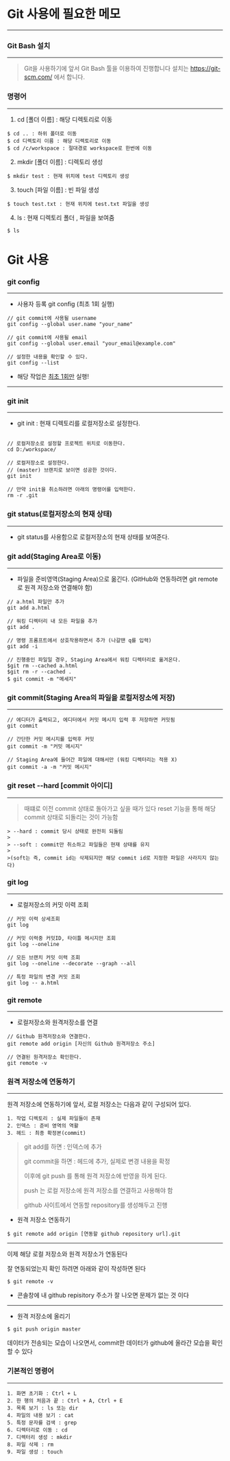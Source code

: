 # Git 사용에 필요한 메모

----------




### Git Bash 설치
------------
> Git을 사용하기에 앞서 Git Bash 툴을 이용하여 진행합니다
> 설치는 https://git-scm.com/ 에서 합니다.

### 명령어

-----------

1. cd [폴더 이름] : 해당 디렉토리로 이동

```
$ cd .. : 하위 폴더로 이동
$ cd 디렉토리 이름 : 해당 디렉토리로 이동
$ cd /c/workspace : 절대경로 workspace로 한번에 이동
```

2. mkdir [폴더 이름] : 디렉토리 생성

```
$ mkdir test : 현재 위치에 test 디렉토리 생성
```

3. touch [파일 이름] : 빈 파일 생성

```
$ touch test.txt : 현재 위치에 test.txt 파일을 생성
```

4. ls : 현재 디렉토리 폴더 , 파일을 보여줌

```
$ ls
```

# Git 사용


### git config 
----------

+ 사용자 등록 git config (최초 1회 실행)  

```
// git commit에 사용될 username
git config --global user.name "your_name"
 
// git commit에 사용될 email
git config --global user.email "your_email@example.com"
 
// 설정한 내용을 확인할 수 있다.
git config --list
```

+ 해당 작업은 <u>최초 1회만</u> 실행!
----------
### git init
  
------------
+ git init : 현재 디렉토리를 로컬저장소로 설정한다.
```

// 로컬저장소로 설정할 프로젝트 위치로 이동한다.
cd D:/workspace/
 
// 로컬저장소로 설정한다.
// (master) 브랜치로 보이면 성공한 것이다.
git init
 
// 만약 init을 취소하려면 아래의 명령어를 입력한다.
rm -r .git
```

### git status(로컬저장소의 현재 상태)
------------

+ git status를 사용함으로 로컬저장소의 현재 상태를 보여준다.


### git add(Staging Area로 이동)  
-------------

+ 파일을 준비영역(Staging Area)으로 옮긴다. (GitHub와 연동하려면 git remote로 원격 저장소와 연결해야 함)

```
// a.html 파일만 추가
git add a.html
 
// 워킹 디렉터리 내 모든 파일을 추가
git add .
 
// 명령 프롬프트에서 상호작용하면서 추가 (나갈땐 q를 입력)
git add -i
 
// 진행중인 파일일 경우, Staging Area에서 워킹 디렉터리로 옮겨온다. 
$git rm --cached a.html
$git rm -r --cached .
$ git commit -m "메세지"
```

### git commit(Staging Area의 파일을 로컬저장소에 저장)

-------------   

```
// 에디터가 출력되고, 에디터에서 커밋 메시지 입력 후 저장하면 커밋됨
git commit
 
// 간단한 커밋 메시지를 입력후 커밋
git commit -m "커밋 메시지"
 
// Staging Area에 들어간 파일에 대해서만 (워킹 디렉터리는 적용 X)
git commit -a -m "커밋 메시지"
```

### git reset --hard [commit 아이디]
----------

> 때떄로 이전 commit 상태로 돌아가고 싶을 때가 있다
> reset 기능을 통해 해당  commit 상태로 되돌리는 것이 가능함

```
> --hard : commit 당시 상태로 완전히 되돌림
>
> --soft : commit만 취소하고 파일들은 현재 상태를 유지
>
>(soft는 즉, commit id는 삭제되지만 해당 commit id로 지정한 파일은 사라지지 않는다)
```

### git log  
---------
  
+ 로컬저장소의 커밋 이력 조회

```
// 커밋 이력 상세조회
git log 
 
// 커밋 이력중 커밋ID, 타이틀 메시지만 조회
git log --oneline
 
// 모든 브랜치 커밋 이력 조회
git log --oneline --decorate --graph --all
 
// 특정 파일의 변경 커밋 조회
git log -- a.html
```

### git remote
---------

+ 로컬저장소와 원격저장소를 연결

```
// Github 원격저장소와 연결한다.
git remote add origin [자신의 Github 원격저장소 주소]
 
// 연결된 원격저장소 확인한다.
git remote -v
```




### 원격 저장소에 연동하기

------------------

원격 저장소에 연동하기에 앞서, 로컬 저장소는 다음과 같이 구성되어 있다.

```
1. 작업 디렉토리 : 실제 파일들이 존재
2. 인덱스 : 준비 영역의 역활
3. 헤드 : 최종 확정본(commit)
```

> git add를 하면 : 인덱스에 추가
>
> git commit을 하면 : 헤드에 추가, 실제로 변경 내용을 확정
>
> 이후에 git push 를 통해 원격 저장소에 반영을 하게 된다.
>
> 
>
> push 는 로컬 저장소에 원격 저장소를 연결하고 사용해야 함
>
> github 사이트에서 연동할 repository를 생성해두고 진행

+ 원격 저장소 연동하기

```
$ git remote add origin [연동할 github repository url].git
```

------------

이제 해당 로컬 저장소와 원격 저장소가 연동된다

잘 연동되었는지 확인 하려면 아래와 같이 작성하면 된다

```
$ git remote -v
```

+ 콘솔창에 내 github repisitory 주소가 잘 나오면 문제가 없는 것 이다

----------

+ 원격 저장소에 올리기

```
$ git push origin master
```

데이터가 전송되는 모습이 나오면서, commit한 데이터가 github에 올라간 모습을 확인 할 수 있다

### 기본적인 명령어
----------------
```
1. 화면 초기화 : Ctrl + L
2. 한 행의 처음과 끝 : Ctrl + A, Ctrl + E
3. 목록 보기 : ls 또는 dir
4. 파일의 내용 보기 : cat
5. 특정 문자를 검색 : grep
6. 디렉터리로 이동 : cd
7. 디렉터리 생성 : mkdir
8. 파일 삭제 : rm
9. 파일 생성 : touch
```
